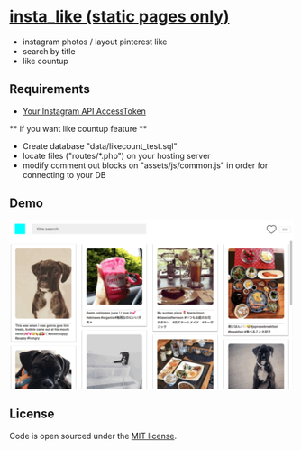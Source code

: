 # [insta_like (static pages only)](https://miri4ech.github.io/insta_like/) 

- instagram photos / layout pinterest like 
- search by title
- like countup

## Requirements

- [Your Instagram API AccessToken](https://www.instagram.com/developer/) 

** if you want like countup feature **
- Create database "data/likecount_test.sql"
- locate files ("routes/*.php") on your hosting server
- modify comment out blocks on "assets/js/common.js" in order for connecting to your DB

## Demo

![demo.com](https://github.com/miri4ech/insta_like/blob/demo/demo.gif)

## License

Code is open sourced under the [MIT license](LICENSE.md).
